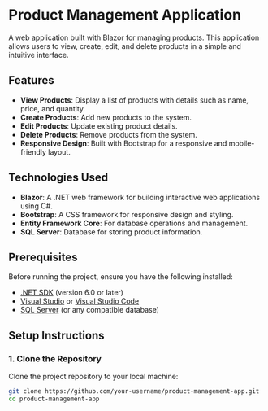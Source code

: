# Product Management Application

A web application built with Blazor for managing products. This application allows users to view, create, edit, and delete products in a simple and intuitive interface.

## Features

- **View Products**: Display a list of products with details such as name, price, and quantity.
- **Create Products**: Add new products to the system.
- **Edit Products**: Update existing product details.
- **Delete Products**: Remove products from the system.
- **Responsive Design**: Built with Bootstrap for a responsive and mobile-friendly layout.

## Technologies Used

- **Blazor**: A .NET web framework for building interactive web applications using C#.
- **Bootstrap**: A CSS framework for responsive design and styling.
- **Entity Framework Core**: For database operations and management.
- **SQL Server**: Database for storing product information.

## Prerequisites

Before running the project, ensure you have the following installed:

- [.NET SDK](https://dotnet.microsoft.com/download) (version 6.0 or later)
- [Visual Studio](https://visualstudio.microsoft.com/) or [Visual Studio Code](https://code.visualstudio.com/)
- [SQL Server](https://www.microsoft.com/en-us/sql-server/sql-server-downloads) (or any compatible database)

## Setup Instructions

### 1. Clone the Repository

Clone the project repository to your local machine:

```bash
git clone https://github.com/your-username/product-management-app.git
cd product-management-app